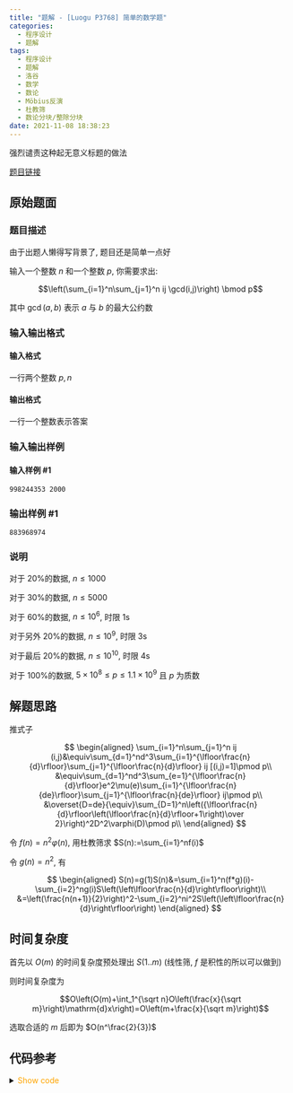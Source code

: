 ```yaml
---
title: "题解 - [Luogu P3768] 简单的数学题"
categories:
  - 程序设计
  - 题解
tags:
  - 程序设计
  - 题解
  - 洛谷
  - 数学
  - 数论
  - Möbius反演
  - 杜教筛
  - 数论分块/整除分块
date: 2021-11-08 18:38:23
---
```


强烈谴责这种起无意义标题的做法

[题目链接](https://www.luogu.com.cn/problem/P3768)

<!-- more -->

## 原始题面

### 题目描述

由于出题人懒得写背景了, 题目还是简单一点好

输入一个整数 $n$ 和一个整数 $p$, 你需要求出:

$$\left(\sum_{i=1}^n\sum_{j=1}^n ij \gcd(i,j)\right) \bmod p$$

其中 $\gcd(a,b)$ 表示 $a$ 与 $b$ 的最大公约数

### 输入输出格式

#### 输入格式

一行两个整数 $p,n$

#### 输出格式

一行一个整数表示答案

### 输入输出样例

#### 输入样例 #1

```input1
998244353 2000
```

### 输出样例 #1

```output1
883968974
```

### 说明

对于 20%的数据, $n \leq 1000$

对于 30%的数据, $n \leq 5000$

对于 60%的数据, $n \leq 10^6$, 时限 1s

对于另外 20%的数据, $n \leq 10^9$, 时限 3s

对于最后 20%的数据, $n \leq 10^{10}$, 时限 4s

对于 100%的数据, $5 \times 10^8 \leq p \leq 1.1 \times 10^9$ 且 $p$ 为质数

## 解题思路

推式子

$$
\begin{aligned}
  \sum_{i=1}^n\sum_{j=1}^n ij (i,j)&\equiv\sum_{d=1}^nd^3\sum_{i=1}^{\lfloor\frac{n}{d}\rfloor}\sum_{j=1}^{\lfloor\frac{n}{d}\rfloor} ij [(i,j)=1]\pmod p\\
  &\equiv\sum_{d=1}^nd^3\sum_{e=1}^{\lfloor\frac{n}{d}\rfloor}e^2\mu(e)\sum_{i=1}^{\lfloor\frac{n}{de}\rfloor}\sum_{j=1}^{\lfloor\frac{n}{de}\rfloor} ij\pmod p\\
  &\overset{D=de}{\equiv}\sum_{D=1}^n\left({\lfloor\frac{n}{d}\rfloor\left(\lfloor\frac{n}{d}\rfloor+1\right)\over 2}\right)^2D^2\varphi(D)\pmod p\\
\end{aligned}
$$

令 $f(n)=n^2\varphi(n)$, 用杜教筛求 $S(n):=\sum_{i=1}^nf(i)$

令 $g(n)=n^2$, 有

$$
\begin{aligned}
 S(n)=g(1)S(n)&=\sum_{i=1}^n(f*g)(i)-\sum_{i=2}^ng(i)S\left(\left\lfloor\frac{n}{d}\right\rfloor\right)\\
  &=\left(\frac{n(n+1)}{2}\right)^2-\sum_{i=2}^ni^2S\left(\left\lfloor\frac{n}{d}\right\rfloor\right)
\end{aligned}
$$

## 时间复杂度

首先以 $O(m)$ 的时间复杂度预处理出 $S(1..m)$ (线性筛, $f$ 是积性的所以可以做到)

则时间复杂度为

$$O\left(O(m)+\int_1^{\sqrt n}O\left(\frac{x}{\sqrt m}\right)\mathrm{d}x\right)=O\left(m+\frac{x}{\sqrt m}\right)$$

选取合适的 $m$ 后即为 $O(n^\frac{2}{3})$

## 代码参考

<details>
<summary><font color='orange'>Show code</font></summary>

{% icodeweb cpa_cpp title:Luogu_3768 Luogu/3768/0.cpp %}

</details>
